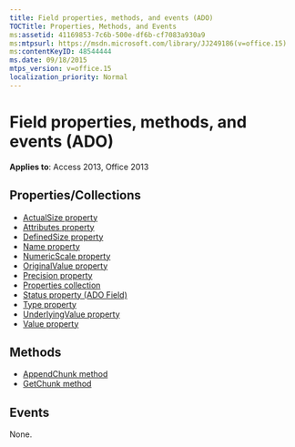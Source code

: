 ```yaml
---
title: Field properties, methods, and events (ADO)
TOCTitle: Properties, Methods, and Events
ms:assetid: 41169853-7c6b-500e-df6b-cf7083a930a9
ms:mtpsurl: https://msdn.microsoft.com/library/JJ249186(v=office.15)
ms:contentKeyID: 48544444
ms.date: 09/18/2015
mtps_version: v=office.15
localization_priority: Normal
---
```


# Field properties, methods, and events (ADO)

**Applies to**: Access 2013, Office 2013

## Properties/Collections

- [ActualSize property](actualsize-property-ado.md)
- [Attributes property](attributes-property-ado.md)
- [DefinedSize property](definedsize-property-ado.md)
- [Name property](name-property-ado.md)
- [NumericScale property](numericscale-property-ado.md)
- [OriginalValue property](originalvalue-property-ado.md)
- [Precision property](precision-property-ado.md)
- [Properties collection](properties-collection-ado.md)
- [Status property (ADO Field)](status-property-ado-field.md)
- [Type property](type-property-ado.md)
- [UnderlyingValue property](underlyingvalue-property-ado.md)
- [Value property](value-property-ado.md)


## Methods

- [AppendChunk method](appendchunk-method-ado.md)
- [GetChunk method](getchunk-method-ado.md)

## Events

None.

